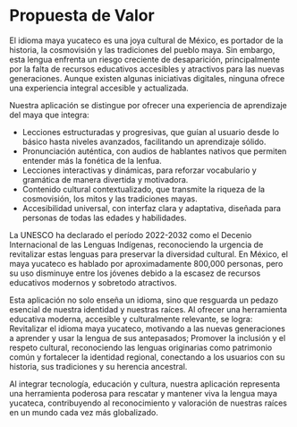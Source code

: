 # Propuesta de Valor
El idioma maya yucateco es una joya cultural de México, es portador de la historia, la cosmovisión y las tradiciones del pueblo maya. Sin embargo, esta lengua enfrenta un riesgo creciente de desaparición, principalmente por la falta de recursos educativos accesibles y atractivos para las nuevas generaciones. Aunque existen algunas iniciativas digitales, ninguna ofrece una experiencia integral accesible y actualizada.

Nuestra aplicación se distingue por ofrecer una experiencia de aprendizaje del maya que integra:
- Lecciones estructuradas y progresivas, que guían al usuario desde lo básico hasta niveles avanzados, facilitando un aprendizaje sólido.
- Pronunciación auténtica, con audios de hablantes nativos que permiten entender más la fonética de la lenfua.
- Lecciones interactivas y dinámicas, para reforzar vocabulario y gramática de manera divertida y motivadora.
- Contenido cultural contextualizado, que transmite la riqueza de la cosmovisión, los mitos y las tradiciones mayas. 
- Accesibilidad universal, con interfaz clara y adaptativa, diseñada para personas de todas las edades y habilidades.

La UNESCO ha declarado el período 2022-2032 como el Decenio Internacional de las Lenguas Indígenas, reconociendo la urgencia de revitalizar estas lenguas para preservar la diversidad cultural. En México, el maya yucateco es hablado por aproximadamente 800,000 personas, pero su uso disminuye entre los jóvenes debido a la escasez de recursos educativos modernos y sobretodo atractivos.

Esta aplicación no solo enseña un idioma, sino que resguarda un pedazo esencial de nuestra identidad y nuestras raíces. Al ofrecer una herramienta educativa moderna, accesible y culturalmente relevante, se logra: Revitalizar el idioma maya yucateco, motivando a las nuevas generaciones a aprender y usar la lengua de sus antepasados; Promover la inclusión y el respeto cultural, reconociendo las lenguas originarias como patrimonio común y fortalecer la identidad regional, conectando a los usuarios con su historia, sus tradiciones y su herencia ancestral.

Al integrar tecnología, educación y cultura, nuestra aplicación representa una herramienta poderosa para rescatar y mantener viva la lengua maya yucateca, contribuyendo al reconocimiento y valoración de nuestras raíces en un mundo cada vez más globalizado.
